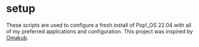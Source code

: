 # setup

These scripts are used to configure a fresh install of Pop!_OS 22.04 with all of my preferred applications and configuration. This project was inspired by [Omakub](https://github.com/basecamp/omakub).

